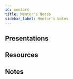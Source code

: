 ```yaml
---
id: mentors
title: Mentor's Notes
sidebar_label: Mentor's Notes
---
```


## Presentations

## Resources

## Notes
